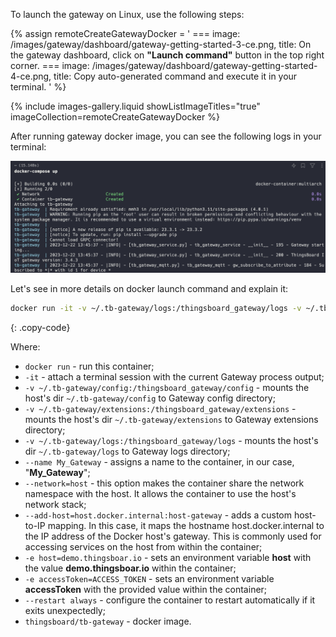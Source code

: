 To launch the gateway on Linux, use the following steps:

{% assign remoteCreateGatewayDocker = '
    ===
        image: /images/gateway/dashboard/gateway-getting-started-3-ce.png,
        title: On the gateway dashboard, click on **"Launch command"** button in the top right corner.
    ===
        image: /images/gateway/dashboard/gateway-getting-started-4-ce.png,
        title: Copy auto-generated command and execute it in your terminal.
'
%}

{% include images-gallery.liquid showListImageTitles="true" imageCollection=remoteCreateGatewayDocker %}

After running gateway docker image, you can see the following logs in your terminal:

![](/images/gateway/dashboard/launch-gateway-docker.png)

Let's see in more details on docker launch command and explain it:
```bash
docker run -it -v ~/.tb-gateway/logs:/thingsboard_gateway/logs -v ~/.tb-gateway/extensions:/thingsboard_gateway/extensions -v ~/.tb-gateway/config:/thingsboard_gateway/config --name My_Gateway --network=host --add-host=host.docker.internal:host-gateway -e host=demo.thingsboar.io -e accessToken=ACCESS_TOKEN --restart always thingsboard/tb-gateway
```
{: .copy-code}

Where:
- `docker run` - run this container;
- `-it` - attach a terminal session with the current Gateway process output;
- `-v ~/.tb-gateway/config:/thingsboard_gateway/config` - mounts the host's dir `~/.tb-gateway/config` to Gateway config  directory;
- `-v ~/.tb-gateway/extensions:/thingsboard_gateway/extensions` - mounts the host's dir `~/.tb-gateway/extensions` to Gateway extensions  directory;
- `-v ~/.tb-gateway/logs:/thingsboard_gateway/logs` - mounts the host's dir `~/.tb-gateway/logs` to Gateway logs  directory;
- `--name My_Gateway` - assigns a name to the container, in our case, "**My_Gateway**";
- `--network=host` - this option makes the container share the network namespace with the host. It allows the container to use the host's network stack;
- `--add-host=host.docker.internal:host-gateway` - adds a custom host-to-IP mapping. In this case, it maps the hostname host.docker.internal to the IP address of the Docker host's gateway. This is commonly used for accessing services on the host from within the container;
- `-e host=demo.thingsboar.io` - sets an environment variable **host** with the value **demo.thingsboar.io** within the container;
- `-e accessToken=ACCESS_TOKEN` - sets an environment variable **accessToken** with the provided value within the container;
- `--restart always` - configure the container to restart automatically if it exits unexpectedly;
- `thingsboard/tb-gateway` - docker image.
